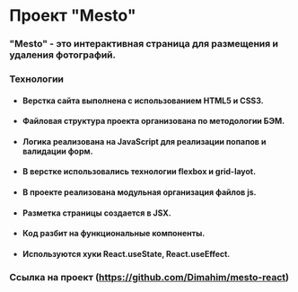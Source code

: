 # Проект "Mesto"
### "Mesto" - это интерактивная страница для размещения и удаления фотографий.
### Технологии
* #### Верстка сайта выполнена с использованием HTML5 и CSS3. 
* #### Файловая структура проекта организована по методологии БЭМ.
* #### Логика реализована на JavaScript для реализации попапов и валидации форм.
* #### В верстке использовались технологии flexbox и grid-layot. 
* #### В проекте реализована модульная организация файлов js.
* #### Разметка страницы создается в JSX.
* #### Код разбит на функциональные компоненты.
* #### Используются хуки React.useState, React.useEffect.
### Ссылка на проект (https://github.com/Dimahim/mesto-react)